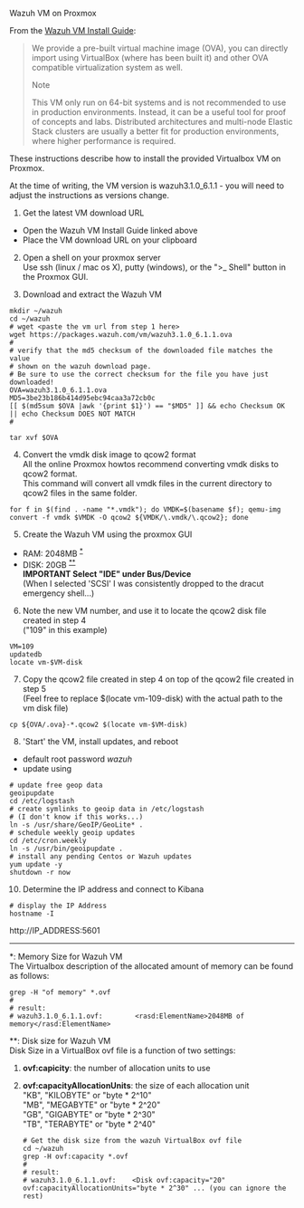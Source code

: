 Wazuh VM on Proxmox

From the [Wazuh VM Install Guide](https://documentation.wazuh.com/current/installation-guide/virtual-machine.html):

> We provide a pre-built virtual machine image (OVA), you can directly import using VirtualBox (where has been built it) and other OVA compatible virtualization system as well.  
> 
> Note  
> 
> This VM only run on 64-bit systems and is not recommended to use in production environments. Instead, it can be a useful tool for proof of concepts and labs. Distributed architectures and multi-node Elastic Stack clusters are usually a better fit for production environments, where higher performance is required.

These instructions describe how to install the provided Virtualbox VM on Proxmox.

At the time of writing, the VM version is wazuh3.1.0_6.1.1 - you will need to adjust the instructions as versions change.

1. Get the latest VM download URL
  - Open the Wazuh VM Install Guide linked above
  - Place the VM download URL on your clipboard
  
2. Open a shell on your proxmox server  
   Use ssh (linux / mac os X), putty (windows), or the ">_ Shell" button in the Proxmox GUI.

3. Download and extract the Wazuh VM

  ```
  mkdir ~/wazuh
  cd ~/wazuh
  # wget <paste the vm url from step 1 here>
  wget https://packages.wazuh.com/vm/wazuh3.1.0_6.1.1.ova
  #
  # verify that the md5 checksum of the downloaded file matches the value 
  # shown on the wazuh download page.
  # Be sure to use the correct checksum for the file you have just downloaded!
  OVA=wazuh3.1.0_6.1.1.ova
  MD5=3be23b186b414d95ebc94caa3a72cb0c
  [[ $(md5sum $OVA |awk '{print $1}') == "$MD5" ]] && echo Checksum OK || echo Checksum DOES NOT MATCH
  #
  
  tar xvf $OVA
 ```

4. Convert the vmdk disk image to qcow2 format  
   All the online Proxmox howtos recommend converting vmdk disks to qcow2 format.  
   This command will convert all vmdk files in the current directory to qcow2 files in the same folder.  
  ```
  for f in $(find . -name "*.vmdk"); do VMDK=$(basename $f); qemu-img convert -f vmdk $VMDK -O qcow2 ${VMDK/\.vmdk/\.qcow2}; done
  ```

5. Create the Wazuh VM using the proxmox GUI
  - RAM: 2048MB <sup>[*](#ramsize)</sup>
  - DISK: 20GB <sup>[**](#disksize)</sup>   
     **IMPORTANT Select "IDE" under Bus/Device**  
     (When I selected 'SCSI' I was consistently dropped to the dracut emergency shell...)

6. Note the new VM number, and use it to locate the qcow2 disk file created in step 4  
   ("109" in this example)

  ```
  VM=109
  updatedb
  locate vm-$VM-disk
  ```

7. Copy the qcow2 file created in step 4 on top of the qcow2 file created in step 5  
   (Feel free to replace $(locate vm-109-disk) with the actual path to the vm disk file)

  ```
  cp ${OVA/.ova}-*.qcow2 $(locate vm-$VM-disk)
  ```

8. 'Start' the VM, install updates, and reboot
  - default root password *wazuh*
  - update using

  ```
  # update free geop data
  geoipupdate
  cd /etc/logstash
  # create symlinks to geoip data in /etc/logstash
  # (I don't know if this works...)
  ln -s /usr/share/GeoIP/GeoLite* .
  # schedule weekly geoip updates
  cd /etc/cron.weekly
  ln -s /usr/bin/geoipupdate .
  # install any pending Centos or Wazuh updates
  yum update -y
  shutdown -r now
  ```


10. Determine the IP address and connect to Kibana  
   
   ```
   # display the IP Address
   hostname -I
   ```
   
   http://IP_ADDRESS:5601
   
---

<a name="ramsize">*</a>: Memory Size for Wazuh VM  
   The Virtualbox description of the allocated amount of memory can be found as follows:  
   ```
   grep -H "of memory" *.ovf
   #
   # result:
   # wazuh3.1.0_6.1.1.ovf:        <rasd:ElementName>2048MB of memory</rasd:ElementName>
   ```

<a name="disksize">**</a>: Disk size for Wazuh VM  
   Disk Size in a VirtualBox ovf file is a function of two settings:  
1. **ovf:capicity**: the number of allocation units to use  
2. **ovf:capacityAllocationUnits**: the size of each allocation unit  
   "KB", "KILOBYTE" or "byte * 2^10"  
   "MB", "MEGABYTE" or "byte * 2^20"  
   "GB", "GIGABYTE" or "byte * 2^30"  
   "TB", "TERABYTE" or "byte * 2^40"  
     
   ```
   # Get the disk size from the wazuh VirtualBox ovf file
   cd ~/wazuh
   grep -H ovf:capacity *.ovf
   #
   # result:
   # wazuh3.1.0_6.1.1.ovf:    <Disk ovf:capacity="20" ovf:capacityAllocationUnits="byte * 2^30" ... (you can ignore the rest)
   ```
